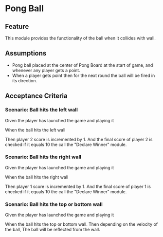 # Pong Ball

## Feature

This module provides the functionality of
the ball when it collides with wall.

## Assumptions

- Pong ball placed at the center of Pong Board
at the start of game, and whenever any player
gets a point.
- When a player gets point then for the
next round the ball will be fired in its direction.

## Acceptance Criteria

### Scenario: Ball hits the left wall

Given the player has launched the game and playing it

When the ball hits the left wall

Then player 2 score is incremented by 1. And the final
score of player 2 is checked if it equals 10 the call
the "Declare Winner" module.

### Scenario: Ball hits the right wall

Given the player has launched the game and playing it

When the ball hits the right wall

Then player 1 score is incremented by 1. And the final
score of player 1 is checked if it equals 10 the call
the "Declare Winner" module.

### Scenario: Ball hits the top or bottom wall

Given the player has launched the game and playing it

When the ball hits the top or bottom wall.
Then depending on the velocity of the ball,
The ball will be reflected from the wall.
